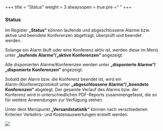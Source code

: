 +++
title = "Status"
weight = 3
alwaysopen = true
pre ="<i class='fa fa-list-alt'></i> "
+++


### Status

Im Register **„Status“** können laufende und abgeschlossene Alarme bzw.
aktive und beendete Konferenzen abgefragt, überprüft und beendet werden.

Solange ein Alarm läuft oder eine Konferenz aktiv ist, werden diese im
Menü unter **„laufende Alarme“/„aktive Konferenzen“** angezeigt.

Alle disponierten Alarme/Konferenzen werden unter **„disponierte
Alarme“/„disponierte Konferenzen“** angezeigt.

Sobald der Alarm bzw. die Konferenz beendet ist, wird ein
Alarm-/Konferenzprotokoll unter **„abgeschlossene Alarme“/„beendete
Konferenzen“** abgelegt. Der gesamte Verlauf des Alarms bzw. der
Konferenz wird in unterschiedlichen PDF-Reports zusammengefasst, die so für
weitere Anwendungen zur Verfügung stehen.

Unter dem Menüpunkt **„Versandstatistik“** können nach verschiedenen Kriterien Verkehrs- und Kostenauswertungen erstellt werden.



![](/img/status.png?classes=shadow)




